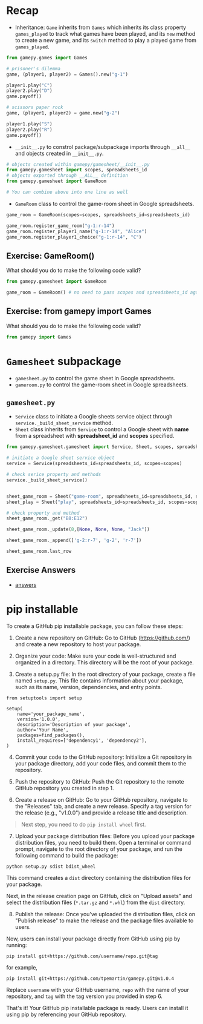 # Recap

- Inheritance: `Game` inherits from `Games` which inherits its class property `games_played` to track what games have been played, and its `new` method to create a new game, and its `switch` method to play a played game from `games_played`.




```python
from gamepy.games import Games
```


```python
# prisoner's dilemma
game, (player1, player2) = Games().new("g-1")
```


```python
player1.play("C")
player2.play("D")
game.payoff()
```


```python
# scissors paper rock
game, (player1, player2) = game.new("g-2")
```


```python
player1.play("S")
player2.play("R")
game.payoff()
```

- `__init__.py` to constrol package/subpackage imports through `__all__` and objects created in `__init__.py`.


```python
# objects created within gamepy/gamesheet/__init__.py
from gamepy.gamesheet import scopes, spreadsheets_id
# objects exported through __ALL__ definition
from gamepy.gamesheet import GameRoom

# You can combine above into one line as well
```

- `GameRoom` class to control the game-room sheet in Google spreadsheets. 


```python
game_room = GameRoom(scopes=scopes, spreadsheets_id=spreadsheets_id)
```


```python
game_room.register_game_room("g-1:r-14")
game_room.register_player1_name("g-1:r-14", "Alice")
game_room.register_player1_choice("g-1:r-14", "C")
```

## Exercise: GameRoom()
What should you do to make the following code valid?



```python
from gamepy.gamesheet import GameRoom

game_room = GameRoom() # no need to pass scopes and spreadsheets_id again
```

## Exercise: from gamepy import Games

What should you do to make the following code valid?


```python
from gamepy import Games
```

# `Gamesheet` subpackage

- `gamesheet.py` to control the game sheet in Google spreadsheets.
- `gameroom.py` to control the game-room sheet in Google spreadsheets.

## `gamesheet.py`

- `Service` class to initiate a Google sheets service object through `service._build_sheet_service` method.
- `Sheet` class inherits from `Service` to control a Google sheet with **name** from a spreadsheet with **spreadsheet_id** and **scopes** specified. 


```python
from gamepy.gamesheet.gamesheet import Service, Sheet, scopes, spreadsheets_id
```


```python
# initiate a Google sheet service object
service = Service(spreadsheets_id=spreadsheets_id, scopes=scopes)

# check serice property and methods
service._build_sheet_service()
```


```python

sheet_game_room = Sheet("game-room", spreadsheets_id=spreadsheets_id, scopes=scopes)
sheet_play = Sheet("play", spreadsheets_id=spreadsheets_id, scopes=scopes)
```


```python
# check property and method
sheet_game_room._get("B8:E12")

```


```python
sheet_game_room._update(8,[None, None, None, "Jack"])
```


```python
sheet_game_room._append(['g-2:r-7', 'g-2', 'r-7'])
```


```python
sheet_game_room.last_row
```

## Exercise Answers

- [answers](https://github.com/tpemartin/gamepy/commit/5c901ea3121bc376eedd3f85d3c21024088998c0)

# pip installable

To create a GitHub pip installable package, you can follow these steps:

1. Create a new repository on GitHub: Go to GitHub (https://github.com/) and create a new repository to host your package.

2. Organize your code: Make sure your code is well-structured and organized in a directory. This directory will be the root of your package.

3. Create a setup.py file: In the root directory of your package, create a file named `setup.py`. This file contains information about your package, such as its name, version, dependencies, and entry points. 

```
from setuptools import setup

setup(
    name='your_package_name',
    version='1.0.0',
    description='Description of your package',
    author='Your Name',
    packages=find_packages(),
    install_requires=['dependency1', 'dependency2'],
)

```

4. Commit your code to the GitHub repository: Initialize a Git repository in your package directory, add your code files, and commit them to the repository.

5. Push the repository to GitHub: Push the Git repository to the remote GitHub repository you created in step 1.

6. Create a release on GitHub: Go to your GitHub repository, navigate to the "Releases" tab, and create a new release. Specify a tag version for the release (e.g., "v1.0.0") and provide a release title and description.

> Next step, you need to do `pip install wheel` first.

7. Upload your package distribution files: Before you upload your package distribution files, you need to build them. Open a terminal or command prompt, navigate to the root directory of your package, and run the following command to build the package:

```
python setup.py sdist bdist_wheel
```

This command creates a `dist` directory containing the distribution files for your package.

Next, in the release creation page on GitHub, click on "Upload assets" and select the distribution files (`*.tar.gz` and `*.whl`) from the `dist` directory.

8. Publish the release: Once you've uploaded the distribution files, click on "Publish release" to make the release and the package files available to users.

Now, users can install your package directly from GitHub using pip by running:
```
pip install git+https://github.com/username/repo.git@tag
```

for example,

```
pip install git+https://github.com/tpemartin/gamepy.git@v1.0.4
```

Replace `username` with your GitHub username, `repo` with the name of your repository, and `tag` with the tag version you provided in step 6.

That's it! Your GitHub pip installable package is ready. Users can install it using pip by referencing your GitHub repository.



